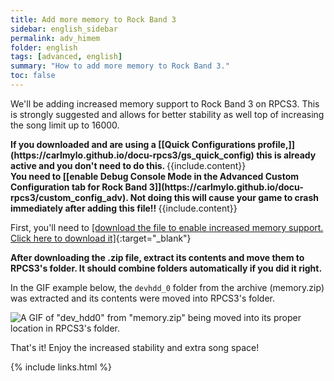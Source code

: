 ```yaml
---
title: Add more memory to Rock Band 3
sidebar: english_sidebar
permalink: adv_himem
folder: english
tags: [advanced, english]
summary: "How to add more memory to Rock Band 3."
toc: false
---
```


We'll be adding increased memory support to Rock Band 3 on RPCS3. This is strongly suggested and allows for better stability as well top of increasing the song limit up to 16000.

<div markdown="span" class="alert alert-info" role="alert"><i class="fa fa-info-circle"></i> <b>If you downloaded and are using a [[Quick Configurations profile,]](https://carlmylo.github.io/docu-rpcs3/gs_quick_config) this is already active and you don't need to do this. </b> {{include.content}}</div>

<div markdown="span" class="alert alert-danger" role="alert"><i class="fa fa-exclamation-circle"></i> <b>You need to [[enable Debug Console Mode in the Advanced Custom Configuration tab for Rock Band 3]](https://carlmylo.github.io/docu-rpcs3/custom_config_adv). Not doing this will cause your game to crash immediately after adding this file!! </b> {{include.content}}</div>

First, you'll need to [[download the file to enable increased memory support. Click here to download it]](https://github.com/carlmylo/docu-rpcs3/raw/gh-pages/downloads/customconfigs/memory.zip){:target="_blank"}

**After downloading the .zip file, extract its contents and move them to RPCS3's folder. It should combine folders automatically if you did it right.**

In the GIF example below, the `devhdd_0` folder from the archive (memory.zip) was extracted and its contents were moved into RPCS3's folder.

![A GIF of "dev_hdd0" from "memory.zip" being moved into its proper location in RPCS3's folder.](https://carlmylo.github.io/docu-rpcs3/images/cust/himem.gif "memory.zip")

That's it! Enjoy the increased stability and extra song space!

{% include links.html %}
